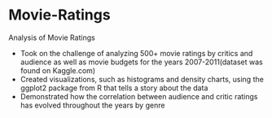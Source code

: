 # Movie-Ratings
Analysis of Movie Ratings
- Took on the challenge of analyzing 500+ movie ratings by critics and audience as well as movie budgets for the years 2007-2011(dataset was found on Kaggle.com)
- Created visualizations, such as histograms and density charts, using the ggplot2 package from R that tells a story about the data
- Demonstrated how the correlation between audience and critic ratings has evolved throughout the years by genre
